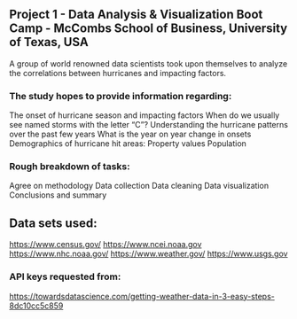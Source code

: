 ## Project 1 - Data Analysis &amp; Visualization Boot Camp - McCombs School of Business, University of Texas, USA

A group of world renowned data scientists took upon themselves to analyze the correlations between hurricanes and impacting factors.

### The study hopes to provide information regarding:
The onset of hurricane season and impacting factors
When do we usually see named storms with the letter “C”?
Understanding the hurricane patterns over the past few years
What is the year on year change in onsets
Demographics of hurricane hit areas:
Property values
Population

### Rough breakdown of tasks:
Agree on methodology
Data collection
Data cleaning
Data visualization
Conclusions and summary

## Data sets used:
https://www.census.gov/
https://www.ncei.noaa.gov
https://www.nhc.noaa.gov/
https://www.weather.gov/
https://www.usgs.gov

### API keys requested from:
https://towardsdatascience.com/getting-weather-data-in-3-easy-steps-8dc10cc5c859
